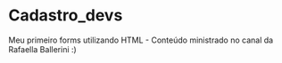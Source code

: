 # Cadastro_devs
Meu primeiro forms utilizando HTML - Conteúdo ministrado no canal da Rafaella Ballerini :)
